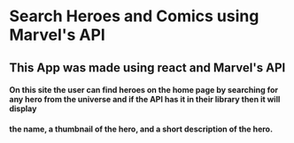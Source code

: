 # Search Heroes and Comics using Marvel's API

## This App was made using react and Marvel's API

#### On this site the user can find heroes on the home page by searching for any hero from the universe and if the API has it in their library then it will display
#### the name, a thumbnail of the hero, and a short description of the hero.


